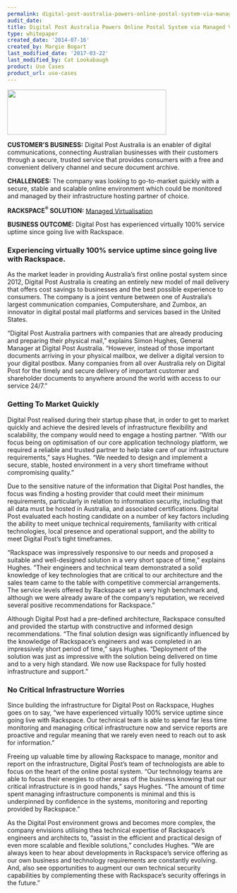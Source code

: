 ```yaml
---
permalink: digital-post-australia-powers-online-postal-system-via-managed-virtualization/
audit_date:
title: Digital Post Australia Powers Online Postal System via Managed Virtualization
type: whitepaper
created_date: '2014-07-16'
created_by: Margie Bogart
last_modified_date: '2017-03-22'
last_modified_by: Cat Lookabaugh
product: Use Cases
product_url: use-cases
---
```


<a href="https://digitalpost.com.au/html/">
   <img src="{% asset_path use-cases/digital-post-australia-powers-online-postal-system-via-managed-virtualization/digitalpostaustralialogo.jpeg %}" width="360" height="102" />
</a>

**CUSTOMER’S BUSINESS:** Digital Post Australia is an enabler of digital
communications, connecting Australian businesses with their customers
through a secure, trusted service that provides consumers with a free
and convenient delivery channel and secure document archive.

**CHALLENGES:** The company was looking to go-to-market quickly with a
secure, stable and scalable online environment which could be monitored
and managed by their infrastructure hosting partner of choice.

**RACKSPACE<sup>&reg;</sup> SOLUTION:** [Managed
Virtualisation](http://www.rackspace.com/managed-virtualization/)

**BUSINESS OUTCOME:** Digital Post has experienced virtually 100%
service uptime since going live with Rackspace.

### Experiencing virtually 100% service uptime since going live with Rackspace.

As the market leader in providing Australia’s first online postal system
since 2012, Digital Post Australia is creating an entirely new model of
mail delivery that offers cost savings to businesses and the best
possible experience to consumers. The company is a joint venture between
one of Australia’s largest communication companies, Computershare, and
Zumbox, an innovator in digital postal mail platforms and services based
in the United States.

“Digital Post Australia partners with companies that are already
producing and preparing their physical mail,” explains Simon Hughes,
General Manager at Digital Post Australia. “However, instead of those
important documents arriving in your physical mailbox, we deliver a
digital version to your digital postbox. Many companies from all over
Australia rely on Digital Post for the timely and secure delivery of
important customer and shareholder documents to anywhere around the
world with access to our service 24/7.”

### Getting To Market Quickly

Digital Post realised during their startup phase that, in order to get
to market quickly and achieve the desired levels of infrastructure
flexibility and scalability, the company would need to engage a hosting
partner. “With our focus being on optimisation of our core application
technology platform, we required a reliable and trusted partner to help
take care of our infrastructure requirements,” says Hughes. “We needed
to design and implement a secure, stable, hosted environment in a very
short timeframe without compromising quality.”

Due to the sensitive nature of the information that Digital Post
handles, the focus was finding a hosting provider that could meet their
minimum requirements, particularly in relation to information security,
including that all data must be hosted in Australia, and associated
certifications. Digital Post evaluated each hosting candidate on a
number of key factors including the ability to meet unique technical
requirements, familiarity with critical technologies, local presence and
operational support, and the ability to meet Digital Post’s tight
timeframes.

“Rackspace was impressively responsive to our needs and proposed a
suitable and well-designed solution in a very short space of time,”
explains Hughes. “Their engineers and technical team demonstrated a
solid knowledge of key technologies that are critical to our
architecture and the sales team came to the table with competitive
commercial arrangements. The service levels offered by Rackspace set a
very high benchmark and, although we were already aware of the company’s
reputation, we received several positive recommendations for Rackspace.”

Although Digital Post had a pre-defined architecture, Rackspace
consulted and provided the startup with constructive and informed design
recommendations. “The final solution design was significantly influenced
by the knowledge of Rackspace’s engineers and was completed in an
impressively short period of time,” says Hughes. “Deployment of the
solution was just as impressive with the solution being delivered on
time and to a very high standard. We now use Rackspace for fully hosted
infrastructure and support.”

### No Critical Infrastructure Worries

Since building the infrastructure for Digital Post on Rackspace, Hughes
goes on to say, “we have experienced virtually 100% service uptime since
going live with Rackspace. Our technical team is able to spend far less
time monitoring and managing critical infrastructure now and service
reports are proactive and regular meaning that we rarely even need to
reach out to ask for information.”

Freeing up valuable time by allowing Rackspace to manage, monitor and
report on the infrastructure, Digital Post’s team of technologists are
able to focus on the heart of the online postal system. “Our technology
teams are able to focus their energies to other areas of the business
knowing that our critical infrastructure is in good hands,” says Hughes.
“The amount of time spent managing infrastructure components is minimal
and this is underpinned by confidence in the systems, monitoring and
reporting provided by Rackspace.”

As the Digital Post environment grows and becomes more complex, the
company envisions utilising thea technical expertise of Rackspace’s
engineers and architects to, “assist in the efficient and practical
design of even more scalable and flexible solutions,” concludes Hughes.
“We are always keen to hear about developments in Rackspace’s service
offering as our own business and technology requirements are constantly
evolving. And, also see opportunities to augment our own technical
security capabilities by complementing these with Rackspace’s security
offerings in the future.”
